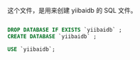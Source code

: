 这个文件，是用来创建 yiibaidb 的 SQL 文件。


```sql

DROP DATABASE IF EXISTS `yiibaidb` ;
CREATE DATABASE `yiibaidb` ;

USE `yiibaidb`;


```
